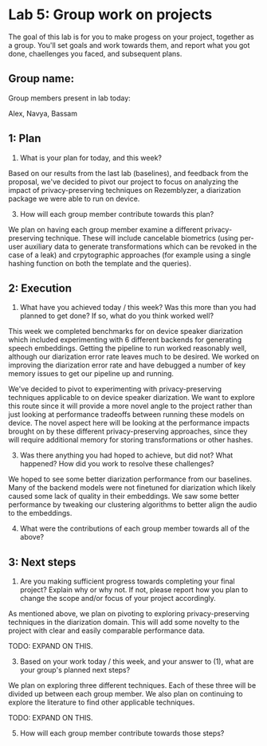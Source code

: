 Lab 5: Group work on projects
===
The goal of this lab is for you to make progess on your project, together as a group. You'll set goals and work towards them, and report what you got done, chaellenges you faced, and subsequent plans.

Group name:
---
Group members present in lab today:

Alex, Navya, Bassam

1: Plan
----
1. What is your plan for today, and this week? 

Based on our results from the last lab (baselines), and feedback from the proposal, we've decided to pivot our project to focus on analyzing the impact of privacy-preserving techniques on Rezemblyzer, a diarization package we were able to run on device. 

3. How will each group member contribute towards this plan?

We plan on having each group member examine a different privacy-preserving technique. These will include cancelable biometrics (using per-user auxiliary data to generate transformations which can be revoked in the case of a leak) and crpytographic approaches (for example using a single hashing function on both the template and the queries). 

2: Execution
----
1. What have you achieved today / this week? Was this more than you had planned to get done? If so, what do you think worked well?

This week we completed benchmarks for on device speaker diarization which included experimenting with 6 different backends for generating speech embeddings. Getting the pipeline to run worked reasonably well, although our diarization error rate leaves much to be desired. We worked on improving the diarization error rate and have debugged a number of key memory issues to get our pipeline up and running. 

We've decided to pivot to experimenting with privacy-preserving techniques applicable to on device speaker diarization. We want to explore this route since it will provide a more novel angle to the project rather than just looking at performance tradeoffs between running these models on device. The novel aspect here will be looking at the performance impacts brought on by these different privacy-preserving approaches, since they will require additional memory for storing transformations or other hashes. 



3. Was there anything you had hoped to achieve, but did not? What happened? How did you work to resolve these challenges?

We hoped to see some better diarization performance from our baselines. Many of the backend models were not finetuned for diarization which likely caused some lack of quality in their embeddings. We saw some better performance by tweaking our clustering algorithms to better align the audio to the embeddings. 


4. What were the contributions of each group member towards all of the above?



3: Next steps
----
1. Are you making sufficient progress towards completing your final project? Explain why or why not. If not, please report how you plan to change the scope and/or focus of your project accordingly.

As mentioned above, we plan on pivoting to exploring privacy-preserving techniques in the diarization domain. This will add some novelty to the project with clear and easily comparable performance data. 

TODO: EXPAND ON THIS.

3. Based on your work today / this week, and your answer to (1), what are your group's planned next steps?

We plan on exploring three different techniques. Each of these three will be divided up between each group member. We also plan on continuing to explore the literature to find other applicable techniques. 

TODO: EXPAND ON THIS.

5. How will each group member contribute towards those steps? 
